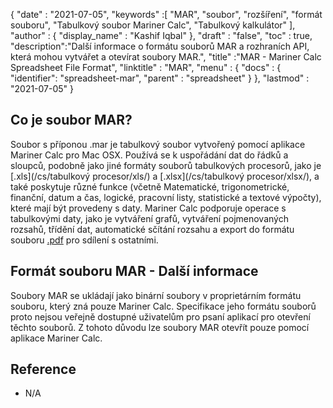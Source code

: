 {
  "date" : "2021-07-05",
  "keywords" :[ "MAR", "soubor", "rozšíření", "formát souboru", "Tabulkový soubor Mariner Calc", "Tabulkový kalkulátor" ],
  "author" : {
    "display_name" : "Kashif Iqbal"
},
  "draft" : "false",
  "toc" : true,
  "description":"Další informace o formátu souborů MAR a rozhraních API, která mohou vytvářet a otevírat soubory MAR.",
  "title" :"MAR - Mariner Calc Spreadsheet File Format",
  "linktitle" : "MAR",
  "menu" : {
    "docs" : {
    "identifier": "spreadsheet-mar",
      "parent" : "spreadsheet"
}
},
  "lastmod" : "2021-07-05"
}

## Co je soubor MAR?

Soubor s příponou .mar je tabulkový soubor vytvořený pomocí aplikace Mariner Calc pro Mac OSX. Používá se k uspořádání dat do řádků a sloupců, podobně jako jiné formáty souborů tabulkových procesorů, jako je [.xls](/cs/tabulkový procesor/xls/) a [.xlsx](/cs/tabulkový procesor/xlsx/), a také poskytuje různé funkce (včetně Matematické, trigonometrické, finanční, datum a čas, logické, pracovní listy, statistické a textové výpočty), které mají být provedeny s daty. Mariner Calc podporuje operace s tabulkovými daty, jako je vytváření grafů, vytváření pojmenovaných rozsahů, třídění dat, automatické sčítání rozsahu a export do formátu souboru [.pdf](/cs/pdf/) pro sdílení s ostatními.

## Formát souboru MAR - Další informace

Soubory MAR se ukládají jako binární soubory v proprietárním formátu souboru, který zná pouze Mariner Calc. Specifikace jeho formátu souborů proto nejsou veřejně dostupné uživatelům pro psaní aplikací pro otevření těchto souborů. Z tohoto důvodu lze soubory MAR otevřít pouze pomocí aplikace Mariner Calc.

## Reference

* N/A

